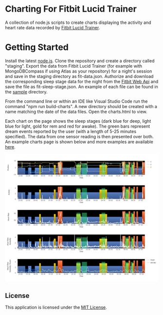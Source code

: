 # Charting For Fitbit Lucid Trainer

A collection of node.js scripts to create charts displaying the activity and heart rate data recorded by [Fitbit Lucid Trainer](https://github.com/lucid-trainer/fit-lucid-trainer).

# Getting Started

Install the latest [node.js](https://nodejs.org/en/download/). Clone the repository and create a directory called "staging". Export the data from Fitbit Lucid Trainer (for example with MongoDBCompass if using Atlas as your repository) for a night's session and save in the staging directory as fit-data.json. Authorize and download the corresponding sleep stage data for the night from the [Fitbit Web Api](https://dev.fitbit.com/build/reference/web-api/explore/) and save the file as fit-sleep-stage.json. An example of each file can be found in the [sample](sample) directory.

From the command line or within an IDE like Visual Studio Code run the command "npm run build-charts". A new directory should be created with a name matching the date of the data files. Open the charts.html to view. 

Each chart on the page shows the sleep stages (dark blue for deep, light blue for light, gold for rem and red for awake). The green bars represent dream events reported by the user (with a length of 5-25 minutes specified). The data from one sensor reading is then presented over both. An example charts page is shown below and more examples are available [here](https://lucid-trainer.github.io/).

![Screenshot](sample/sample_chart.png)

## License

This application is licensed under the [MIT License](./LICENSE).
